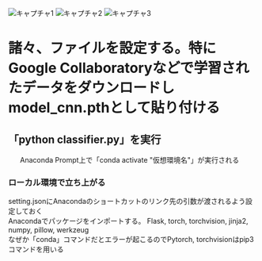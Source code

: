 ![キャプチャ1](https://user-images.githubusercontent.com/70077254/116653710-b2983080-a9c2-11eb-9428-3afc61e37f21.PNG)
![キャプチャ2](https://user-images.githubusercontent.com/70077254/116654028-4a961a00-a9c3-11eb-945c-b31f681329d8.PNG)
![キャプチャ3](https://user-images.githubusercontent.com/70077254/116654030-4b2eb080-a9c3-11eb-9dfa-8c8108f1b9e6.PNG)
<h1>諸々、ファイルを設定する。特にGoogle Collaboratoryなどで学習されたデータをダウンロードしmodel_cnn.pthとして貼り付ける</h1>
<h2>「python classifier.py」を実行</h2>
<ul>Anaconda Prompt上で「conda activate "仮想環境名"」が実行される</ul>
<h3>ローカル環境で立ち上がる</h3>
<dt>setting.jsonにAnacondaのショートカットのリンク先の引数が渡されるよう設定しておく</dt>
<dt>Anacondaでパッケージをインポートする。 Flask, torch, torchvision, jinja2, numpy, pillow, werkzeug</dt>
<dt>なぜか「conda」コマンドだとエラーが起こるのでPytorch, torchvisionはpip3コマンドを用いる</dt>
